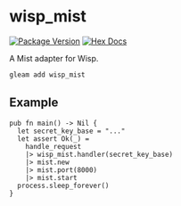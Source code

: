 # wisp_mist

[![Package Version](https://img.shields.io/hexpm/v/wisp_mist)](https://hex.pm/packages/wisp_mist)
[![Hex Docs](https://img.shields.io/badge/hex-docs-ffaff3)](https://hexdocs.pm/wisp_mist/)

A Mist adapter for Wisp.

```sh
gleam add wisp_mist
```

## Example

```gleam
pub fn main() -> Nil {
  let secret_key_base = "..."
  let assert Ok(_) =
    handle_request
    |> wisp_mist.handler(secret_key_base)
    |> mist.new
    |> mist.port(8000)
    |> mist.start
  process.sleep_forever()
}
```
